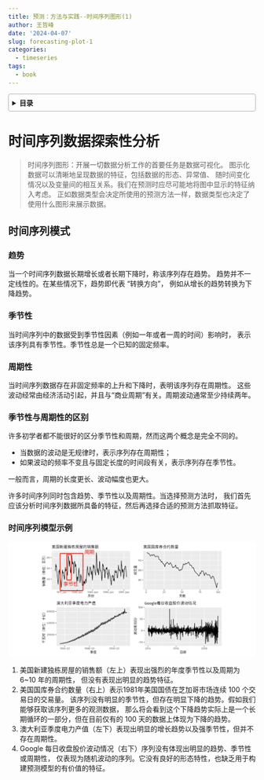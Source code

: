 ```yaml
---
title: 预测：方法与实践--时间序列图形(1)
author: 王哲峰
date: '2024-04-07'
slug: forecasting-plot-1
categories:
  - timeseries
tags:
  - book
---
```


<style>
details {
    border: 1px solid #aaa;
    border-radius: 4px;
    padding: .5em .5em 0;
}
summary {
    font-weight: bold;
    margin: -.5em -.5em 0;
    padding: .5em;
}
details[open] {
    padding: .5em;
}
details[open] summary {
    border-bottom: 1px solid #aaa;
    margin-bottom: .5em;
}
img {
    pointer-events: none;
}
</style>

<details><summary>目录</summary><p>

- [时间序列数据探索性分析](#时间序列数据探索性分析)
    - [时间序列模式](#时间序列模式)
        - [趋势](#趋势)
        - [季节性](#季节性)
        - [周期性](#周期性)
        - [季节性与周期性的区别](#季节性与周期性的区别)
        - [时间序列模型示例](#时间序列模型示例)
</p></details><p></p>


# 时间序列数据探索性分析

> 时间序列图形：开展一切数据分析工作的首要任务是数据可视化。
> 图示化数据可以清晰地呈现数据的特征，包括数据的形态、异常值、
> 随时间变化情况以及变量间的相互关系。我们在预测时应尽可能地将图中显示的特征纳入考虑。
> 正如数据类型会决定所使用的预测方法一样，数据类型也决定了使用什么图形来展示数据。

## 时间序列模式

### 趋势

当一个时间序列数据长期增长或者长期下降时，称该序列存在趋势。
趋势并不一定线性的。在某些情况下，趋势即代表 “转换方向”，
例如从增长的趋势转换为下降趋势。

### 季节性

当时间序列中的数据受到季节性因素（例如一年或者一周的时间）影响时，
表示该序列具有季节性。季节性总是一个已知的固定频率。

### 周期性

当时间序列数据存在非固定频率的上升和下降时，表明该序列存在周期性。
这些波动经常由经济活动引起，并且与“商业周期”有关。周期波动通常至少持续两年。

### 季节性与周期性的区别

许多初学者都不能很好的区分季节性和周期，然而这两个概念是完全不同的。

* 当数据的波动是无规律时，表示序列存在周期性；
* 如果波动的频率不变且与固定长度的时间段有关，表示序列存在季节性。

一般而言，周期的长度更长、波动幅度也更大。

许多时间序列同时包含趋势、季节性以及周期性。当选择预测方法时，
我们首先应该分析时间序列数据所具备的特征，然后再选择合适的预测方法抓取特征。

### 时间序列模型示例

![img](images/ts_mode.png)

1. 美国新建独栋房屋的销售额（左上）表现出强烈的年度季节性以及周期为 6~10 年的周期性，
   但没有表现出明显的趋势特征。
2. 美国国库券合约数量（右上）表示1981年美国国债在芝加哥市场连续 100 个交易日的交易量。
   该序列没有明显的季节性，但存在明显下降的趋势。假如我们能够获取该序列更多的观测数据，
   那么将会看到这个下降趋势实际上是一个长期循环的一部分，但在目前仅有的 100 天的数据上体现为下降的趋势。
3. 澳大利亚季度电力产值（左下）表现出明显的增长趋势以及强季节性，但并不存在周期性。
4. Google 每日收盘股价波动情况（右下）序列没有体现出明显的趋势、季节性或周期性，
   仅表现为随机波动的序列。它没有良好的形态特性，也缺乏用于构建预测模型的有价值的特征。
